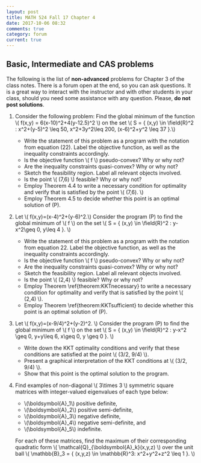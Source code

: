 ```yaml
---
layout: post
title: MATH 524 Fall 17 Chapter 4
date: 2017-10-06 08:32
comments: true
category: forum
current: true
---
```


## Basic, Intermediate and CAS problems

<div class="alert alert-info">
The following is the list of <strong>non-advanced</strong> problems for Chapter 3 of the class notes.  There is a forum open at the end, so you can ask questions.  It is a great way to interact with the instructor and with other students in your class, should you need some assistance with any question. Please, <strong>do not post solutions</strong>.
</div>

1. Consider the following problem: Find the global minimum of the function \\( f(x,y) = 6(x-10)^2+4(y-12.5)^2 \\) on the set \\( S = \{ (x,y) \in \field{R}^2 : x^2+(y-5)^2 \leq 50, x^2+3y^2\leq 200, (x-6)^2+y^2 \leq 37 \}.\\)

	* Write the statement of this problem as a program with the notation from equation (22).  Label the objective function, as well as the inequality constraints accordingly.
	* Is the objective function \\( f \\) pseudo-convex? Why or why not?
	* Are the inequality constraints quasi-convex?  Why or why not?
	* Sketch the feasibility region.  Label all relevant objects involved.
	* Is the point \\( (7,6) \\) feasible?  Why or why not?
	* Employ Theorem 4.4 to write a necessary condition for optimality and verify that is satisfied by the point \\( (7,6). \\)
	* Employ Theorem 4.5 to decide whether this point is an optimal solution of (P).


2. Let \\( f(x,y)=(x-4)^2+(y-6)^2.\\)  Consider the program (P) to find the global minimum of \\( f \\) on the set \\( S = \{ (x,y) \in \field{R}^2 : y-x^2\geq 0, y\leq 4 \}. \\)

	* Write the statement of this problem as a program with the notation from equation 22.  Label the objective function, as well as the inequality constraints accordingly.
	* Is the objective function \\( f \\) pseudo-convex? Why or why not?
	* Are the inequality constraints quasi-convex?  Why or why not?
	* Sketch the feasibility region.  Label all relevant objects involved.
	* Is the point \\( (2,4) \\) feasible?  Why or why not?
	* Employ Theorem \ref{theorem:KKTnecessary} to write a necessary condition for optimality and verify that is satisfied by the point \\( (2,4) \\).
	* Employ Theorem \ref{theorem:KKTsufficient} to decide whether this point is an optimal solution of (P).

3. Let \\( f(x,y)=(x-9/4)^2+(y-2)^2. \\)  Consider the program (P) to find the global minimum of \\( f \\) on the set \\( S = \{ (x,y) \in \field{R}^2 : y-x^2 \geq 0, y+y\leq 6, x\geq 0, y \geq 0 \}. \\) 

	* Write down the KKT optimality conditions and verify that these conditions are satisfied at the point \\( (3/2, 9/4) \\).
	* Present a graphical interpretation of the KKT conditions at \\( (3/2, 9/4) \\).
	* Show that this point is the optimal solution to the program.

4. Find examples of non-diagonal \\( 3\times 3 \\) symmetric square matrices with integer-valued eigenvalues of each type below: 

	* \\(\boldsymbol{A}_1\\) positive definite, 
	* \\(\boldsymbol{A}_2\\) positive semi-definite, 
	* \\(\boldsymbol{A}_3\\) negative definite, 
	* \\(\boldsymbol{A}_4\\) negative semi-definite, and 
	* \\(\boldsymbol{A}_5\\) indefinite. 

	For each of these matrices, find the maximum of their corresponding quadratic form \\( \mathcal{Q}_{\boldsymbol{A}_k}(x,y,z) \\) over the unit ball \\( \mathbb{B}_3 = \{ (x,y,z) \in \mathbb{R}^3: x^2+y^2+z^2 \leq 1 \}. \\)
